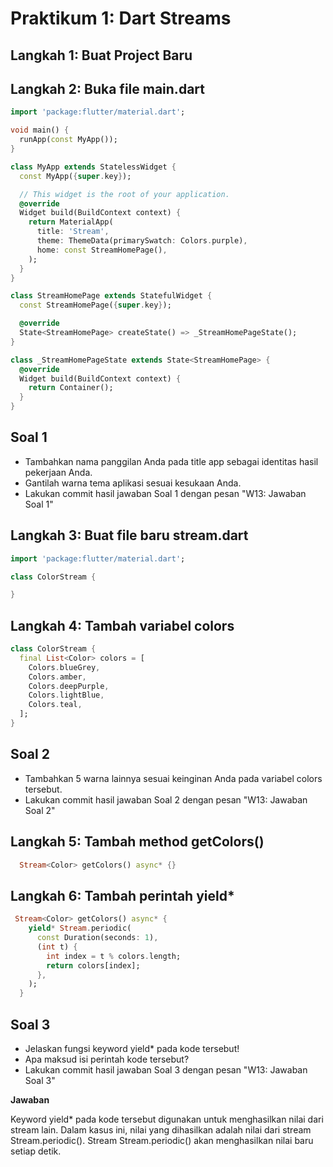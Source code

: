 # Praktikum 1: Dart Streams

## Langkah 1: Buat Project Baru

## Langkah 2: Buka file main.dart

```dart
import 'package:flutter/material.dart';

void main() {
  runApp(const MyApp());
}

class MyApp extends StatelessWidget {
  const MyApp({super.key});

  // This widget is the root of your application.
  @override
  Widget build(BuildContext context) {
    return MaterialApp(
      title: 'Stream',
      theme: ThemeData(primarySwatch: Colors.purple),
      home: const StreamHomePage(),
    );
  }
}

class StreamHomePage extends StatefulWidget {
  const StreamHomePage({super.key});

  @override
  State<StreamHomePage> createState() => _StreamHomePageState();
}

class _StreamHomePageState extends State<StreamHomePage> {
  @override
  Widget build(BuildContext context) {
    return Container();
  }
}

```

## Soal 1

- Tambahkan nama panggilan Anda pada title app sebagai identitas hasil pekerjaan Anda.
- Gantilah warna tema aplikasi sesuai kesukaan Anda.
- Lakukan commit hasil jawaban Soal 1 dengan pesan "W13: Jawaban Soal 1"

## Langkah 3: Buat file baru stream.dart

```dart
import 'package:flutter/material.dart';

class ColorStream {

}
```

## Langkah 4: Tambah variabel colors

```dart
class ColorStream {
  final List<Color> colors = [
    Colors.blueGrey,
    Colors.amber,
    Colors.deepPurple,
    Colors.lightBlue,
    Colors.teal,
  ];
}
```

## Soal 2
- Tambahkan 5 warna lainnya sesuai keinginan Anda pada variabel colors tersebut.
- Lakukan commit hasil jawaban Soal 2 dengan pesan "W13: Jawaban Soal 2"

## Langkah 5: Tambah method getColors()

```dart
  Stream<Color> getColors() async* {}
```

## Langkah 6: Tambah perintah yield*

```dart
 Stream<Color> getColors() async* {
    yield* Stream.periodic(
      const Duration(seconds: 1),
      (int t) {
        int index = t % colors.length;
        return colors[index];
      },
    );
  }
```
## Soal 3
- Jelaskan fungsi keyword yield* pada kode tersebut!
- Apa maksud isi perintah kode tersebut?
- Lakukan commit hasil jawaban Soal 3 dengan pesan "W13: Jawaban Soal 3"

**Jawaban**


Keyword yield* pada kode tersebut digunakan untuk menghasilkan nilai dari stream lain. Dalam kasus ini, nilai yang dihasilkan adalah nilai dari stream Stream.periodic(). Stream Stream.periodic() akan menghasilkan nilai baru setiap detik.